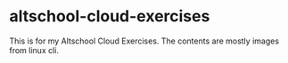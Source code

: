 # altschool-cloud-exercises
This is for my Altschool Cloud Exercises.
The contents are mostly images from linux cli.